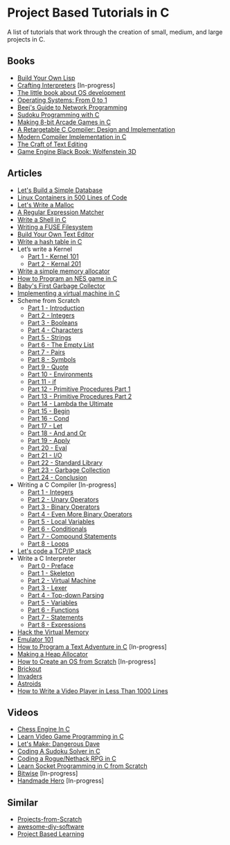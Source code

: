 # Project Based Tutorials in C

A list of tutorials that work through the creation of small, medium, and large projects in C.

## Books

* [Build Your Own Lisp](http://www.buildyourownlisp.com/)
* [Crafting Interpreters](http://www.craftinginterpreters.com/) [In-progress]
* [The little book about OS development](https://littleosbook.github.io/)
* [Operating Systems: From 0 to 1](https://tuhdo.github.io/os01/)
* [Beej's Guide to Network Programming](http://beej.us/guide/bgnet/html/multi/index.html)
* [Sudoku Programming with C](https://www.amazon.com/dp/1484209966/)
* [Making 8-bit Arcade Games in C](https://www.amazon.com/dp/1545484759/)
* [A Retargetable C Compiler: Design and Implementation](https://www.amazon.com/dp/0805316701/)
* [Modern Compiler Implementation in C](https://www.amazon.com/dp/052158390X/)
* [The Craft of Text Editing](https://www.amazon.com/dp/1411682971/)
* [Game Engine Black Book: Wolfenstein 3D](https://www.amazon.com/dp/1539692876/)

## Articles

* [Let's Build a Simple Database](https://cstack.github.io/db_tutorial/)
* [Linux Containers in 500 Lines of Code](https://blog.lizzie.io/linux-containers-in-500-loc.html)
* [Let's Write a Malloc](https://danluu.com/malloc-tutorial/)
* [A Regular Expression Matcher](https://www.cs.princeton.edu/courses/archive/spr09/cos333/beautiful.html)
* [Write a Shell in C](https://brennan.io/2015/01/16/write-a-shell-in-c/)
* [Writing a FUSE Filesystem](https://www.cs.nmsu.edu/~pfeiffer/fuse-tutorial/)
* [Build Your Own Text Editor](https://viewsourcecode.org/snaptoken/kilo/)
* [Write a hash table in C](https://github.com/jamesroutley/write-a-hash-table)
* Let’s write a Kernel
    * [Part 1 - Kernel 101](https://arjunsreedharan.org/post/82710718100/kernel-101-lets-write-a-kernel)
    * [Part 2 - Kernal 201](https://arjunsreedharan.org/post/99370248137/kernel-201-lets-write-a-kernel-with-keyboard)
* [Write a simple memory allocator](https://arjunsreedharan.org/post/148675821737/write-a-simple-memory-allocator)
* [How to Program an NES game in C](https://nesdoug.com/)
* [Baby's First Garbage Collector](http://journal.stuffwithstuff.com/2013/12/08/babys-first-garbage-collector/)
* [Implementing a virtual machine in C](https://felixangell.com/blogs/virtual-machine-in-c)
* Scheme from Scratch
    * [Part 1 - Introduction](http://peter.michaux.ca/articles/scheme-from-scratch-introduction)
    * [Part 2 - Integers](http://peter.michaux.ca/articles/scheme-from-scratch-bootstrap-v0_1-integers)
    * [Part 3 - Booleans](http://peter.michaux.ca/articles/scheme-from-scratch-bootstrap-v0_2-booleans)
    * [Part 4 - Characters](http://peter.michaux.ca/articles/scheme-from-scratch-bootstrap-v0_3-characters)
    * [Part 5 - Strings](http://peter.michaux.ca/articles/scheme-from-scratch-bootstrap-v0_4-strings)
    * [Part 6 - The Empty List](http://peter.michaux.ca/articles/scheme-from-scratch-bootstrap-v0_5-the-empty-list)
    * [Part 7 - Pairs](http://peter.michaux.ca/articles/scheme-from-scratch-bootstrap-v0_6-pairs)
    * [Part 8 - Symbols](http://peter.michaux.ca/articles/scheme-from-scratch-bootstrap-v0_7-symbols)
    * [Part 9 - Quote](http://peter.michaux.ca/articles/scheme-from-scratch-bootstrap-v0_8-quote)
    * [Part 10 - Environments](http://peter.michaux.ca/articles/scheme-from-scratch-bootstrap-v0_9-environments)
    * [Part 11 - if](http://peter.michaux.ca/articles/scheme-from-scratch-bootstrap-v0_10-if)
    * [Part 12 - Primitive Procedures Part 1](http://peter.michaux.ca/articles/scheme-from-scratch-bootstrap-v0_11-primitive-procedures-part-1)
    * [Part 13 - Primitive Procedures Part 2](http://peter.michaux.ca/articles/scheme-from-scratch-bootstrap-v0_12-primitive-procedures-part-2)
    * [Part 14 - Lambda the Ultimate](http://peter.michaux.ca/articles/scheme-from-scratch-bootstrap-v0_13-lambda-the-ultimate)
    * [Part 15 - Begin](http://peter.michaux.ca/articles/scheme-from-scratch-bootstrap-v0_14-begin)
    * [Part 16 - Cond](http://peter.michaux.ca/articles/scheme-from-scratch-bootstrap-v0_15-cond)
    * [Part 17 - Let](http://peter.michaux.ca/articles/scheme-from-scratch-bootstrap-v0_16-let)
    * [Part 18 - And and Or](http://peter.michaux.ca/articles/scheme-from-scratch-bootstrap-v0_17-and-and-or)
    * [Part 19 - Apply](http://peter.michaux.ca/articles/scheme-from-scratch-bootstrap-v0_18-apply)
    * [Part 20 - Eval](http://peter.michaux.ca/articles/scheme-from-scratch-bootstrap-v0_19-eval)
    * [Part 21 - I/O](http://peter.michaux.ca/articles/scheme-from-scratch-bootstrap-v0_20-io)
    * [Part 22 - Standard Library](http://peter.michaux.ca/articles/scheme-from-scratch-bootstrap-v0_21-standard-library)
    * [Part 23 - Garbage Collection](http://peter.michaux.ca/articles/scheme-from-scratch-bootstrap-v0_22-garbage-collection)
    * [Part 24 - Conclusion](http://peter.michaux.ca/articles/scheme-from-scratch-bootstrap-conclusion)
* Writing a C Compiler [In-progress]
    * [Part 1 - Integers](https://norasandler.com/2017/11/29/Write-a-Compiler.html)
    * [Part 2 - Unary Operators](https://norasandler.com/2017/12/05/Write-a-Compiler-2.html)
    * [Part 3 - Binary Operators](https://norasandler.com/2017/12/15/Write-a-Compiler-3.html)
    * [Part 4 - Even More Binary Operators](https://norasandler.com/2017/12/28/Write-a-Compiler-4.html)
    * [Part 5 - Local Variables](https://norasandler.com/2018/01/08/Write-a-Compiler-5.html)
    * [Part 6 - Conditionals](https://norasandler.com/2018/02/25/Write-a-Compiler-6.html)
    * [Part 7 - Compound Statements](https://norasandler.com/2018/03/14/Write-a-Compiler-7.html)
    * [Part 8 - Loops](https://norasandler.com/2018/04/10/Write-a-Compiler-8.html)
* [Let's code a TCP/IP stack](http://www.saminiir.com/lets-code-tcp-ip-stack-1-ethernet-arp/)
* Write a C Interpreter
    * [Part 0 - Preface](https://github.com/lotabout/write-a-C-interpreter/blob/master/tutorial/en/0-Preface.md)
    * [Part 1 - Skeleton](https://github.com/lotabout/write-a-C-interpreter/blob/master/tutorial/en/1-Skeleton.md)
    * [Part 2 - Virtual Machine](https://github.com/lotabout/write-a-C-interpreter/blob/master/tutorial/en/2-Virtual-Machine.md)
    * [Part 3 - Lexer](https://github.com/lotabout/write-a-C-interpreter/blob/master/tutorial/en/3-Lexer.md)
    * [Part 4 - Top-down Parsing](https://github.com/lotabout/write-a-C-interpreter/blob/master/tutorial/en/4-Top-down-Parsing.md)
    * [Part 5 - Variables](https://github.com/lotabout/write-a-C-interpreter/blob/master/tutorial/en/5-Variables.md)
    * [Part 6 - Functions](https://github.com/lotabout/write-a-C-interpreter/blob/master/tutorial/en/6-Functions.md)
    * [Part 7 - Statements](https://github.com/lotabout/write-a-C-interpreter/blob/master/tutorial/en/7-Statements.md)
    * [Part 8 - Expressions](https://github.com/lotabout/write-a-C-interpreter/blob/master/tutorial/en/8-Expressions.md)
* [Hack the Virtual Memory](https://blog.holbertonschool.com/hack-virtual-memory-stack-registers-assembly-code/)
* [Emulator 101](http://emulator101.com/)
* [How to Program a Text Adventure in C](https://helderman.github.io/htpataic/htpataic01.html) [In-progress]
* [Making a Heap Allocator](https://handmade.network/wiki/2877-tutorial_making_a_heap_allocator)
* [How to Create an OS from Scratch](https://github.com/cfenollosa/os-tutorial) [In-progress]
* [Brickout](https://dashgl.com/Brickout/)
* [Invaders](https://dashgl.com/Invaders/)
* [Astroids](https://dashgl.com/Astroids/)
* [How to Write a Video Player in Less Than 1000 Lines](http://dranger.com/ffmpeg/ffmpeg.html)

## Videos

* [Chess Engine In C](https://www.youtube.com/playlist?list=PLZ1QII7yudbc-Ky058TEaOstZHVbT-2hg)
* [Learn Video Game Programming in C](https://www.youtube.com/playlist?list=PLT6WFYYZE6uLMcPGS3qfpYm7T_gViYMMt)
* [Let's Make: Dangerous Dave](https://www.youtube.com/playlist?list=PLSkJey49cOgTSj465v2KbLZ7LMn10bCF9)
* [Coding A Sudoku Solver in C](https://www.youtube.com/playlist?list=PLkTXsX7igf8edTYU92nU-f5Ntzuf-RKvW)
* [Coding a Rogue/Nethack RPG in C](https://www.youtube.com/playlist?list=PLkTXsX7igf8erbWGYT4iSAhpnJLJ0Nk5G)
* [Learn Socket Programming in C from Scratch](https://www.udemy.com/learn-socket-programming-in-c-from-scratch/)
* [Bitwise](https://github.com/pervognsen/bitwise) [In-progress]
* [Handmade Hero](https://handmadehero.org/) [In-progress]

## Similar

* [Projects-from-Scratch](https://github.com/AlgoryL/Projects-from-Scratch)
* [awesome-diy-software](https://github.com/cweagans/awesome-diy-software)
* [Project Based Learning](https://github.com/tuvtran/project-based-learning)
